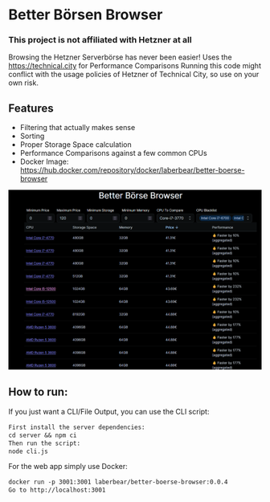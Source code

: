 # Better Börsen Browser

### This project is not affiliated with Hetzner at all

Browsing the Hetzner Serverbörse has never been easier!
Uses the https://technical.city for Performance Comparisons
Running this code might conflict with the usage policies of Hetzner of Technical City, so use on your own risk.

## Features
- Filtering that actually makes sense
- Sorting
- Proper Storage Space calculation
- Performance Comparisons against a few common CPUs
- Docker Image: https://hub.docker.com/repository/docker/laberbear/better-boerse-browser

![Screenshot of the App](image.png "Screenshot of the App")

## How to run:

If you just want a CLI/File Output, you can use the CLI script:
```
First install the server dependencies:
cd server && npm ci 
Then run the script:
node cli.js
```

For the web app simply use Docker:
```
docker run -p 3001:3001 laberbear/better-boerse-browser:0.0.4
Go to http://localhost:3001
```